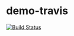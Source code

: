 # demo-travis

[![Build Status](https://travis-ci.com/uich/demo-travis.svg?branch=master)](https://travis-ci.com/uich/demo-travis)
